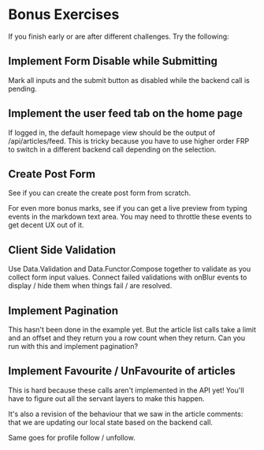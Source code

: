 # Bonus Exercises

If you finish early or are after different challenges. Try the following:

## Implement Form Disable while Submitting

Mark all inputs and the submit button as disabled while the backend call is pending.

## Implement the user feed tab on the home page

If logged in, the default homepage view should be the output of /api/articles/feed. This is tricky because you have to use higher order FRP to switch in a different backend call depending on the selection.

## Create Post Form

See if you can create the create post form from scratch.

For even more bonus marks, see if you can get a live preview from typing events in the markdown text area. You may need to throttle these events to get decent UX out of it.

## Client Side Validation

Use Data.Validation and Data.Functor.Compose together to validate as you collect form input values. Connect failed validations with onBlur events to display / hide them when things fail / are resolved.

## Implement Pagination

This hasn't been done in the example yet. But the article list calls take a limit and an offset and they return you a row count when they return. Can you run with this and implement pagination?

## Implement Favourite / UnFavourite of articles

This is hard because these calls aren't implemented in the API yet! You'll have to figure out all the servant layers to make this happen.

It's also a revision of the behaviour that we saw in the article comments: that we are updating our local state based on the backend call.

Same goes for profile follow / unfollow.
